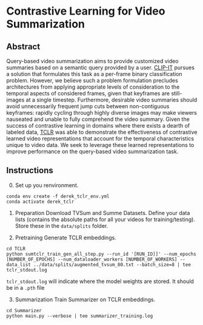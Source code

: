 # Contrastive Learning for Video Summarization

## Abstract

Query-based video summarization aims to provide customized video summaries based on a semantic query provided by a user.  [CLIP-IT](https://arxiv.org/pdf/2107.00650.pdf) pursues a solution that formulates this task as a per-frame binary classification problem. However, we believe such a problem formulation precludes architectures from applying appropriate levels of consideration to the temporal aspects of considered frames, given that keyframes are still-images at a single timestep. Furthermore, desirable video summaries should avoid unnecessarily frequent jump cuts between non-contiguous keyframes: rapidly cycling through highly diverse images may make viewers nauseated and unable to fully comprehend the video summary. Given the success of contrastive learning in domains where there exists a dearth of labeled data, [TCLR](https://arxiv.org/pdf/2101.07974.pdf) was able to demonstrate the effectiveness of contrastive learned video representations that account for the temporal characteristics unique to video data. We seek to leverage these learned representations to improve performance on the query-based video summarization task.



## Instructions
0. Set up you renvironment.
```
conda env create -f derek_tclr_env.yml
conda activate derek_tclr
```

1. Preparation
Download TVSum and Summe Datasets. Define your data lists (contains the absolute paths for all your videos for training/testing). Store these in the `data/splits` folder.

2. Pretraining
Generate TCLR embeddings.
```
cd TCLR
python sumtclr_train_gen_all_step.py --run_id '[RUN_ID]]' --num_epochs [NUMBER_OF_EPOCHS] --num_dataloader_workers [NUMBER_OF_WORKERS] --data_list ../data/splits/augmented_tvsum_80.txt --batch_size=8 | tee tclr_stdout.log
```

`tclr_stdout.log` will indicate where the model weights are stored. It should be in a `.pth` file

3. Summarization
Train Summarizer on TCLR embeddings.
```
cd Summarizer
python main.py --verbose | tee summarizer_training.log
```
